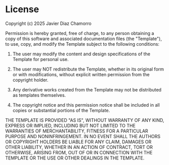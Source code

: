 # License

Copyright (c) 2025 Javier Diaz Chamorro

Permission is hereby granted, free of charge, to any person obtaining a copy of this software and associated documentation files (the "Template"), to use, copy, and modify the Template subject to the following conditions:

1. The user may modify the content and design specifications of the Template for personal use.

2. The user may NOT redistribute the Template, whether in its original form or with modifications, without explicit written permission from the copyright holder.

3. Any derivative works created from the Template may not be distributed as templates themselves.

4. The copyright notice and this permission notice shall be included in all copies or substantial portions of the Template.

THE TEMPLATE IS PROVIDED "AS IS", WITHOUT WARRANTY OF ANY KIND, EXPRESS OR IMPLIED, INCLUDING BUT NOT LIMITED TO THE WARRANTIES OF MERCHANTABILITY, FITNESS FOR A PARTICULAR PURPOSE AND NONINFRINGEMENT. IN NO EVENT SHALL THE AUTHORS OR COPYRIGHT HOLDERS BE LIABLE FOR ANY CLAIM, DAMAGES OR OTHER LIABILITY, WHETHER IN AN ACTION OF CONTRACT, TORT OR OTHERWISE, ARISING FROM, OUT OF OR IN CONNECTION WITH THE TEMPLATE OR THE USE OR OTHER DEALINGS IN THE TEMPLATE.
